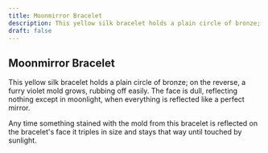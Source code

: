 ```yaml
---
title: Moonmirror Bracelet
description: This yellow silk bracelet holds a plain circle of bronze; on the reverse, a furry violet mold grows, rubbing off easily. The face is dull, reflecting nothing except in moonlight, when everything is...
draft: false
---
```


## Moonmirror Bracelet

This yellow silk bracelet holds a plain circle of bronze; on the reverse, a furry violet mold grows, rubbing off easily. The face is dull, reflecting nothing except in moonlight, when everything is reflected like a perfect mirror.

Any time something stained with the mold from this bracelet is reflected on the bracelet's face it triples in size and stays that way until touched by sunlight.
